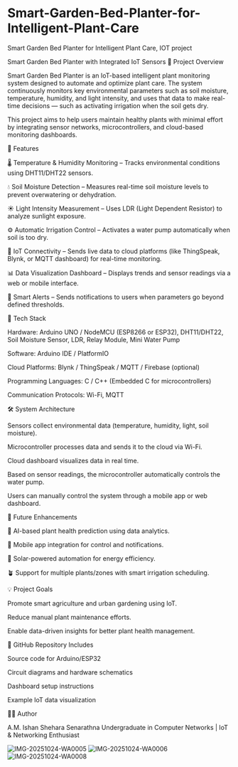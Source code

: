 # Smart-Garden-Bed-Planter-for-Intelligent-Plant-Care
Smart Garden Bed Planter for Intelligent Plant Care, IOT project

Smart Garden Bed Planter with Integrated IoT Sensors
📘 Project Overview

Smart Garden Bed Planter is an IoT-based intelligent plant monitoring system designed to automate and optimize plant care. The system continuously monitors key environmental parameters such as soil moisture, temperature, humidity, and light intensity, and uses that data to make real-time decisions — such as activating irrigation when the soil gets dry.

This project aims to help users maintain healthy plants with minimal effort by integrating sensor networks, microcontrollers, and cloud-based monitoring dashboards.


🚀 Features

🌡️ Temperature & Humidity Monitoring – Tracks environmental conditions using DHT11/DHT22 sensors.

💧 Soil Moisture Detection – Measures real-time soil moisture levels to prevent overwatering or dehydration.

☀️ Light Intensity Measurement – Uses LDR (Light Dependent Resistor) to analyze sunlight exposure.

⚙️ Automatic Irrigation Control – Activates a water pump automatically when soil is too dry.

📶 IoT Connectivity – Sends live data to cloud platforms (like ThingSpeak, Blynk, or MQTT dashboard) for real-time monitoring.

📊 Data Visualization Dashboard – Displays trends and sensor readings via a web or mobile interface.

🔔 Smart Alerts – Sends notifications to users when parameters go beyond defined thresholds.


🧠 Tech Stack

Hardware: Arduino UNO / NodeMCU (ESP8266 or ESP32), DHT11/DHT22, Soil Moisture Sensor, LDR, Relay Module, Mini Water Pump

Software: Arduino IDE / PlatformIO

Cloud Platforms: Blynk / ThingSpeak / MQTT / Firebase (optional)

Programming Languages: C / C++ (Embedded C for microcontrollers)

Communication Protocols: Wi-Fi, MQTT


🛠️ System Architecture

Sensors collect environmental data (temperature, humidity, light, soil moisture).

Microcontroller processes data and sends it to the cloud via Wi-Fi.

Cloud dashboard visualizes data in real time.

Based on sensor readings, the microcontroller automatically controls the water pump.

Users can manually control the system through a mobile app or web dashboard.


🧩 Future Enhancements

🌿 AI-based plant health prediction using data analytics.

📱 Mobile app integration for control and notifications.

🔋 Solar-powered automation for energy efficiency.

🪴 Support for multiple plants/zones with smart irrigation scheduling.


💡 Project Goals

Promote smart agriculture and urban gardening using IoT.

Reduce manual plant maintenance efforts.

Enable data-driven insights for better plant health management.

📎 GitHub Repository Includes


Source code for Arduino/ESP32

Circuit diagrams and hardware schematics

Dashboard setup instructions

Example IoT data visualization


👨‍💻 Author

A.M. Ishan Shehara Senarathna
Undergraduate in Computer Networks | IoT & Networking Enthusiast


![IMG-20251024-WA0005](https://github.com/user-attachments/assets/6b9620ea-357f-44ed-bfe2-cb0f122f2ba9)
![IMG-20251024-WA0006](https://github.com/user-attachments/assets/63e4bfb7-9b7f-47df-b5f4-c1a56e7fd579)
![IMG-20251024-WA0008](https://github.com/user-attachments/assets/750b0b1b-0e0c-479f-8b17-30e0dc77b207)


